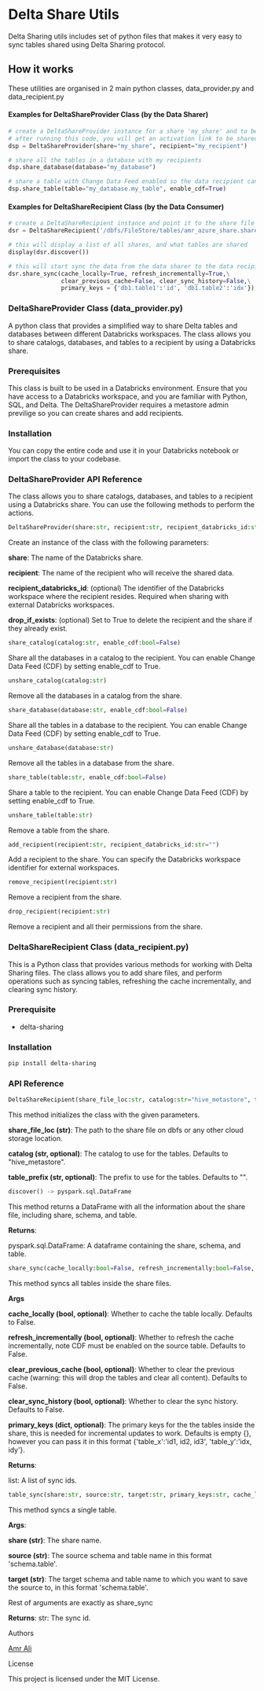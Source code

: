 
# Delta Share Utils

Delta Sharing utils includes set of python files that makes it very easy to sync tables shared using Delta Sharing protocol.

## How it works

These utilities are organised in 2 main python classes, data_provider.py and data_recipient.py

#### Examples for DeltaShareProvider Class (by the Data Sharer)
```python
# create a DeltaShareProvider instance for a share 'my_share' and to be shared with a recipient 'my_recipient'
# after running this code, you will get an activation link to be shared with your recipient to download the share file
dsp = DeltaShareProvider(share="my_share", recipient="my_recipient")

# share all the tables in a database with my recipients
dsp.share_database(database="my_database")

# share a table with Change Data Feed enabled so the data recipient can incrementally load the data
dsp.share_table(table="my_database.my_table", enable_cdf=True)
```

#### Examples for DeltaShareRecipient Class (by the Data Consumer)
```python
# create a DeltaShareRecipient instance and point it to the share file location that was downloaded form the activation link
dsr = DeltaShareRecipient('/dbfs/FileStore/tables/amr_azure_share.share')

# this will display a list of all shares, and what tables are shared
display(dsr.discover())

# this will start sync the data from the data sharer to the data recipients, diffrent options can be used:
dsr.share_sync(cache_locally=True, refresh_incrementally=True,\
               clear_previous_cache=False, clear_sync_history=False,\
               primary_keys = {'db1.table1':'id', 'db1.table2':'idx'})
```

### DeltaShareProvider Class (data_provider.py)
A python class that provides a simplified way to share Delta tables and databases between different Databricks workspaces. The class allows you to share catalogs, databases, and tables to a recipient by using a Databricks share.

### Prerequisites
This class is built to be used in a Databricks environment. Ensure that you have access to a Databricks workspace, and you are familiar with Python, SQL, and Delta.
The DeltaShareProvider requires a metastore admin previlige so you can create shares and add recipients.

### Installation
You can copy the entire code and use it in your Databricks notebook or import the class to your codebase.

### DeltaShareProvider API Reference
The class allows you to share catalogs, databases, and tables to a recipient using a Databricks share. You can use the following methods to perform the actions.

```python
DeltaShareProvider(share:str, recipient:str, recipient_databricks_id:str="", drop_if_exists:bool=False)
```
Create an instance of the class with the following parameters:

**share**: The name of the Databricks share.

**recipient**: The name of the recipient who will receive the shared data.

**recipient_databricks_id**: (optional) The identifier of the Databricks workspace where the recipient resides. Required when sharing with external Databricks workspaces.

**drop_if_exists**: (optional) Set to True to delete the recipient and the share if they already exist.

```python
share_catalog(catalog:str, enable_cdf:bool=False)
```
Share all the databases in a catalog to the recipient. You can enable Change Data Feed (CDF) by setting enable_cdf to True.

```python
unshare_catalog(catalog:str)
```
Remove all the databases in a catalog from the share.

```python
share_database(database:str, enable_cdf:bool=False)
```
Share all the tables in a database to the recipient. You can enable Change Data Feed (CDF) by setting enable_cdf to True.

```python
unshare_database(database:str)
```
Remove all the tables in a database from the share.

```python
share_table(table:str, enable_cdf:bool=False)
```
Share a table to the recipient. You can enable Change Data Feed (CDF) by setting enable_cdf to True.

```python
unshare_table(table:str)
```
Remove a table from the share.

```python
add_recipient(recipient:str, recipient_databricks_id:str="")
```
Add a recipient to the share. You can specify the Databricks workspace identifier for external workspaces.

```python
remove_recipient(recipient:str)
```
Remove a recipient from the share.

```python
drop_recipient(recipient:str)
```
Remove a recipient and all their permissions from the share.


### DeltaShareRecipient Class (data_recipient.py)
This is a Python class that provides various methods for working with Delta Sharing files. The class allows you to add share files, and perform operations such as syncing tables, refreshing the cache incrementally, and clearing sync history.

### Prerequisite
- delta-sharing

### Installation
```bash
pip install delta-sharing
```

### API Reference

```python
DeltaShareRecipient(share_file_loc:str, catalog:str="hive_metastore", table_prefix:str="")
```
This method initializes the class with the given parameters.

**share_file_loc (str)**: The path to the share file on dbfs or any other cloud storage location.

**catalog (str, optional)**: The catalog to use for the tables. Defaults to "hive_metastore".

**table_prefix (str, optional)**: The prefix to use for the tables. Defaults to "".

```python
discover() -> pyspark.sql.DataFrame
```
This method returns a DataFrame with all the information about the share file, including share, schema, and table.

**Returns**:

pyspark.sql.DataFrame: A dataframe containing the share, schema, and table.

```python
share_sync(cache_locally:bool=False, refresh_incrementally:bool=False, clear_previous_cache:bool=False, clear_sync_history:bool=False, primary_keys:dict=dict()) -> list
```
This method syncs all tables inside the share files.

**Args**

**cache_locally (bool, optional)**: Whether to cache the table locally. Defaults to False.

**refresh_incrementally (bool, optional)**: Whether to refresh the cache incrementally, note CDF must be enabled on the source table. Defaults to False.

**clear_previous_cache (bool, optional)**: Whether to clear the previous cache (warning: this will drop the tables and clear all content). Defaults to False.

**clear_sync_history (bool, optional)**: Whether to clear the sync history. Defaults to False.

**primary_keys (dict, optional)**: The primary keys for the the tables inside the share, this is needed for incremental updates to work. Defaults is empty {}, however you can pass it in this format {'table_x':'id1, id2, id3', 'table_y':'idx, idy'}.

**Returns**:

list: A list of sync ids.

```python
table_sync(share:str, source:str, target:str, primary_keys:str, cache_locally:bool=False, refresh_incrementally:bool=False, clear_previous_cache:bool=False) -> str
```
This method syncs a single table.

**Args**:

**share (str)**: The share name.

**source (str)**: The source schema and table name in this format 'schema.table'.

**target (str)**: The target schema and table name to which you want to save the source to, in this format 'schema.table'.

Rest of arguments are exactly as share_sync

**Returns**:
str: The sync id.



Authors

[Amr Ali](https://www.linkedin.com/in/amralieg/)

License

This project is licensed under the MIT License.



